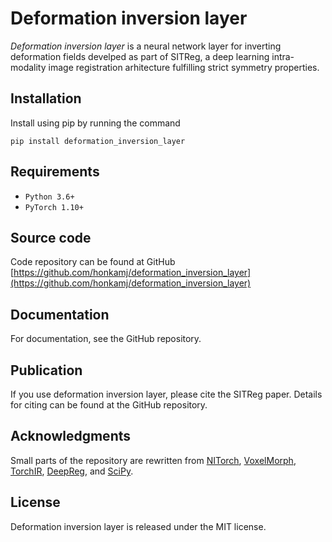 # Deformation inversion layer

*Deformation inversion layer* is a neural network layer for inverting deformation fields develped as part of SITReg, a deep learning intra-modality image registration arhitecture fulfilling strict symmetry properties.

## Installation

Install using pip by running the command

    pip install deformation_inversion_layer

## Requirements

- `Python 3.6+`
- `PyTorch 1.10+`

## Source code

Code repository can be found at GitHub [https://github.com/honkamj/deformation_inversion_layer](https://github.com/honkamj/deformation_inversion_layer)

## Documentation

For documentation, see the GitHub repository.

## Publication

If you use deformation inversion layer, please cite the SITReg paper. Details for citing can be found at the GitHub repository.

## Acknowledgments

Small parts of the repository are rewritten from [NITorch](https://github.com/balbasty/nitorch), [VoxelMorph](https://github.com/voxelmorph/voxelmorph), [TorchIR](https://github.com/BDdeVos/TorchIR), [DeepReg](https://github.com/DeepRegNet/DeepReg), and [SciPy](https://scipy.org/).

## License

Deformation inversion layer is released under the MIT license.